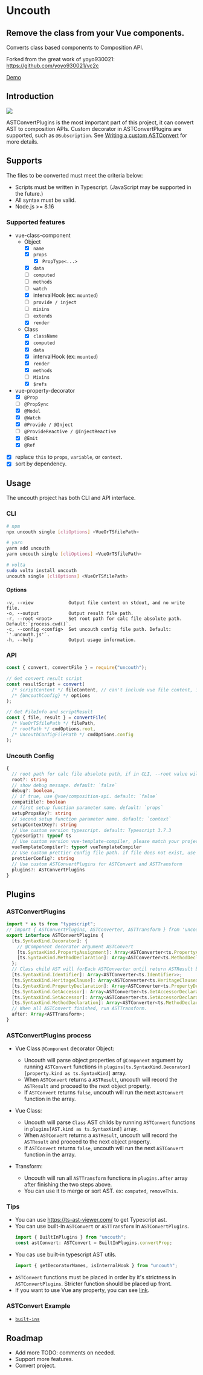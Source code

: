 # Uncouth

## Remove the class from your Vue components.

Converts class based components to Composition API.

Forked from the great work of yoyo930021: https://github.com/yoyo930021/vc2c

[Demo](https://jaredmcateer.github.io/uncouth/)

## Introduction

![](https://github.com/jaredmcateer/uncouth/blob/master/doc/flow.png)

ASTConvertPlugins is the most important part of this project, it can convert AST to composition APIs.
Custom decorator in ASTConvertPlugins are supported, such as `@Subscription`.
See [Writing a custom ASTConvert](#plugins) for more details.

## Supports

The files to be converted must meet the criteria below:

- Scripts must be written in Typescript. (JavaScript may be supported in the future.)
- All syntax must be valid.
- Node.js >= 8.16

### Supported features

- vue-class-component
  - Object
    - [x] `name`
    - [x] `props`
      - [x] `PropType<...>`
    - [x] `data`
    - [ ] `computed`
    - [ ] `methods`
    - [ ] `watch`
    - [x] intervalHook (ex: `mounted`)
    - [ ] `provide / inject`
    - [ ] `mixins`
    - [ ] `extends`
    - [x] `render`
  - Class
    - [x] `className`
    - [x] `computed`
    - [x] `data`
    - [x] intervalHook (ex: `mounted`)
    - [x] `render`
    - [x] `methods`
    - [ ] `Mixins`
    - [x] `$refs`
- vue-property-decorator
  - [x] `@Prop`
  - [ ] `@PropSync`
  - [x] `@Model`
  - [x] `@Watch`
  - [x] `@Provide / @Inject`
  - [ ] `@ProvideReactive / @InjectReactive`
  - [x] `@Emit`
  - [x] `@Ref`
- [x] replace `this` to `props`, `variable`, or `context`.
- [x] sort by dependency.

## Usage

The uncouth project has both CLI and API interface.

### CLI

```bash
# npm
npx uncouth single [cliOptions] <VueOrTSfilePath>

# yarn
yarn add uncouth
yarn uncouth single [cliOptions] <VueOrTSfilePath>

# volta
sudo volta install uncouth
uncouth single [cliOptions] <VueOrTSfilePath>
```

#### Options

```
-v, --view             Output file content on stdout, and no write file.
-o, --output           Output result file path.
-r, --root <root>      Set root path for calc file absolute path. Default:`process.cwd()`.
-c, --config <config>  Set uncouth config file path. Default: `'.uncouth.js'`.
-h, --help             Output usage information.
```

### API

```typescript
const { convert, convertFile } = require("uncouth");

// Get convert result script
const resultScript = convert(
  /* scriptContent */ fileContent, // can't include vue file content, if vue file, only input script element content
  /* {UncouthConfig} */ options
);

// Get FileInfo and scriptResult
const { file, result } = convertFile(
  /* VueOrTSfilePath */ filePath,
  /* rootPath */ cmdOptions.root,
  /* UncouthConfigFilePath */ cmdOptions.config
);
```

### Uncouth Config

```typescript
{
  // root path for calc file absolute path, if in CLI, --root value will replace. default:`process.cwd()`
  root?: string
  // show debug message. default: `false`
  debug?: boolean,
  // if true, use @vue/composition-api. default: `false`
  compatible?: boolean
  // first setup function parameter name. default: `props`
  setupPropsKey?: string
  // second setup function parameter name. default: `context`
  setupContextKey?: string
  // Use custom version typescript. default: Typescript 3.7.3
  typescript?: typeof ts
  // Use custom version vue-template-compiler, please match your project vue versions. default: vue-template-compiler 2.6.11
  vueTemplateCompiler?: typeof vueTemplateCompiler
  // Use custom prettier config file path. if file does not exist, use default uncouth prettier config.  default: `.prettierrc`
  prettierConfig?: string
  // Use custom ASTConvertPlugins for ASTConvert and ASTTransform
  plugins?: ASTConvertPlugins
}
```

## Plugins

### ASTConvertPlugins

```typescript
import * as ts from "typescript";
// import { ASTConvertPlugins, ASTConverter, ASTTransform } from 'uncouth'
export interface ASTConvertPlugins {
  [ts.SyntaxKind.Decorator]: {
    // @Component decorator argument ASTConvert
    [ts.SyntaxKind.PropertyAssignment]: Array<ASTConverter<ts.PropertyAssignment>>;
    [ts.SyntaxKind.MethodDeclaration]: Array<ASTConverter<ts.MethodDeclaration>>;
  };
  // Class child AST will forEach ASTConverter until return ASTResult by AST SyntaxKind
  [ts.SyntaxKind.Identifier]: Array<ASTConverter<ts.Identifier>>;
  [ts.SyntaxKind.HeritageClause]: Array<ASTConverter<ts.HeritageClause>>;
  [ts.SyntaxKind.PropertyDeclaration]: Array<ASTConverter<ts.PropertyDeclaration>>;
  [ts.SyntaxKind.GetAccessor]: Array<ASTConverter<ts.GetAccessorDeclaration>>;
  [ts.SyntaxKind.SetAccessor]: Array<ASTConverter<ts.SetAccessorDeclaration>>;
  [ts.SyntaxKind.MethodDeclaration]: Array<ASTConverter<ts.MethodDeclaration>>;
  // When all ASTConvert finished, run ASTTransform.
  after: Array<ASTTransform>;
}
```

### ASTConvertPlugins process

- Vue Class `@Component` decorator Object:

  - Uncouth will parse object properties of `@Component` argument by running `ASTConvert` functions in `plugins[ts.SyntaxKind.Decorator][property.kind as ts.SyntaxKind]` array.
  - When `ASTConvert` returns a `ASTResult`, uncouth will record the `ASTResult` and proceed to the next object property.
  - If `ASTConvert` returns `false`, uncouth will run the next `ASTConvert` function in the array.

- Vue Class:

  - Uncouth will parse `Class` AST childs by running `ASTConvert` functions in `plugins[AST.kind as ts.SyntaxKind]` array.
  - When `ASTConvert` returns a `ASTResult`, uncouth will record the `ASTResult` and proceed to the next object property.
  - If `ASTConvert` returns `false`, uncouth will run the next `ASTConvert` function in the array.

- Transform:
  - Uncouth will run all `ASTTransform` functions in `plugins.after` array after finishing the two steps above.
  - You can use it to merge or sort AST. ex: `computed`, `removeThis`.

### Tips

- You can use https://ts-ast-viewer.com/ to get Typescript ast.
- You can use built-in `ASTConvert` or `ASTTransform` in `ASTConvertPlugins`.
  ```typescript
  import { BuiltInPlugins } from "uncouth";
  const astConvert: ASTConvert = BuiltInPlugins.convertProp;
  ```
- You cas use built-in typescript AST utils.
  ```typescript
  import { getDecoratorNames, isInternalHook } from "uncouth";
  ```
- `ASTConvert` functions must be placed in order by it's strictness in `ASTConvertPlugins`. Stricter function should be placed up front.
- If you want to use Vue any property, you can see [link](https://github.com/yoyo930021/uncouth/blob/master/src/plugins/vue-property-decorator/Watch.ts#L75).

### ASTConvert Example

- [`built-ins`](https://github.com/yoyo930021/uncouth/blob/master/src/plugins)

## Roadmap

- Add more TODO: comments on needed.
- Support more features.
- Convert project.
